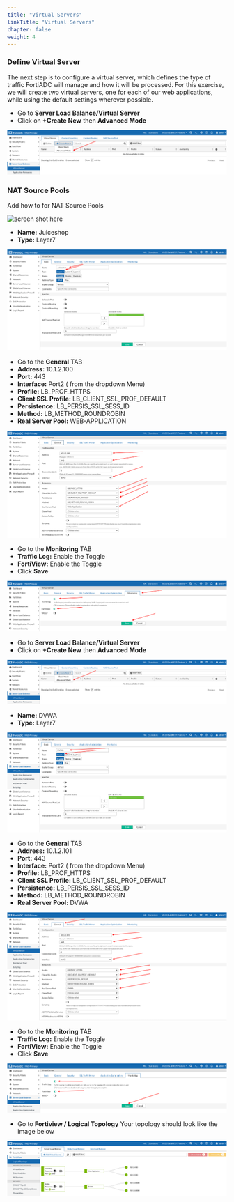 ```yaml
---
title: "Virtual Servers"
linkTitle: "Virtual Servers"
chapter: false
weight: 4
---
```

### **Define Virtual Server**

The next step is to configure a virtual server, which defines the type of traffic FortiADC will manage and how it will be processed. For this exercise, we will create two virtual servers, one for each of our web applications, while using the default settings wherever possible.

- Go to **Server Load Balance/Virtual Server**
- Click on **+Create New** then **Advanced Mode**

![](fad-vs.png)

### **NAT Source Pools**

Add how to for NAT Source Pools

![screen shot here](image-placeholder)

- **Name:** Juiceshop
- **Type:** Layer7

![](fad-vs-basic.png)

- Go to the **General** TAB 
- **Address:** 10.1.2.100
- **Port:** 443
- **Interface:** Port2 ( from the dropdown Menu) 
- **Profile:** LB_PROF_HTTPS
- **Client SSL Profile:** LB_CLIENT_SSL_PROF_DEFAULT
- **Persistence:** LB_PERSIS_SSL_SESS_ID
- **Method:** LB_METHOD_ROUNDROBIN
- **Real Server Pool:** WEB-APPLICATION

![](fad-vs-general.png)

- Go to the **Monitoring** TAB
- **Traffic Log:** Enable the Toggle
- **FortiView:** Enable the Toggle
- Click **Save**

![](fad-vs-monitoring.png)

- Go to **Server Load Balance/Virtual Server**
- Click on **+Create New** then **Advanced Mode**

![](fad-vs.png)

- **Name:** DVWA
- **Type:** Layer7

![](fad-vs-dvwa-basic.png)

- Go to the **General** TAB 
- **Address:** 10.1.2.101
- **Port:** 443
- **Interface:** Port2 ( from the dropdown Menu) 
- **Profile:** LB_PROF_HTTPS
- **Client SSL Profile:** LB_CLIENT_SSL_PROF_DEFAULT
- **Persistence:** LB_PERSIS_SSL_SESS_ID
- **Method:** LB_METHOD_ROUNDROBIN
- **Real Server Pool:** DVWA

![](fad-vs-dvwa-general.png)

- Go to the **Monitoring** TAB
- **Traffic Log:** Enable the Toggle
- **FortiView:** Enable the Toggle
- Click **Save**

![](fad-vs-dvwa-monitoring.png)

- Go to **Fortiview / Logical Topology** 
Your topology should look like the image below 

![](fad-logical-topo.png)